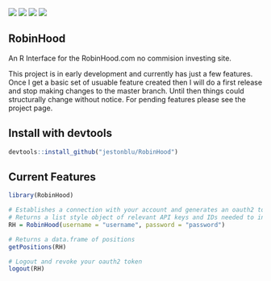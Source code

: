 ![](https://travis-ci.org/JestonBlu/RobinHood.svg?branch=master)
![](https://img.shields.io/github/downloads/JestonBlu/RobinHood/total.svg)
![](https://img.shields.io/badge/development-active-blue.svg)
![](https://img.shields.io/github/commit-activity/4w/JestonBlu/RobinHood.svg)

## RobinHood
An R Interface for the RobinHood.com no commision investing site. 

This project is in early development and currently has just a few features. Once I get a basic set of usuable feature created then I will do a first release and stop making changes to the master branch. Until then things could structurally change without notice. For pending features please see the project page.

## Install with devtools
```r
devtools::install_github("jestonblu/RobinHood")
```


## Current Features
```r
library(RobinHood)

# Establishes a connection with your account and generates an oauth2 token
# Returns a list style object of relevant API keys and IDs needed to interact with your account
RH = RobinHood(username = "username", password = "password")

# Returns a data.frame of positions
getPositions(RH)

# Logout and revoke your oauth2 token
logout(RH)

```
